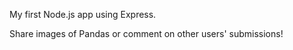 My first Node.js app using Express.

Share images of Pandas or comment on other users' submissions!
